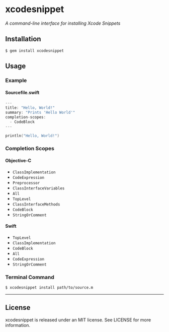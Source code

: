 # xcodesnippet
*A command-line interface for installing Xcode Snippets*

## Installation

```
$ gem install xcodesnippet
```

## Usage

### Example

#### Sourcefile.swift

```swift
---
title: "Hello, World!"
summary: "Prints 'Hello World'"
completion-scopes:
  - CodeBlock
---

println("Hello, World!")
```

### Completion Scopes

#### Objective-C

* `ClassImplementation`
* `CodeExpression`
* `Preprocessor`
* `ClassInterfaceVariables`
* `All`
* `TopLevel`
* `ClassInterfaceMethods`
* `CodeBlock`
* `StringOrComment`

#### Swift

* `TopLevel`
* `ClassImplementation`
* `CodeBlock`
* `All`
* `CodeExpression`
* `StringOrComment`


### Terminal Command

```
$ xcodesnippet install path/to/source.m
```

---

## License

xcodesnippet is released under an MIT license. 
See LICENSE for more information.
